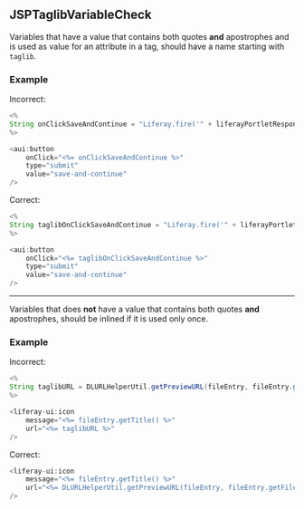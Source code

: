 ## JSPTaglibVariableCheck

Variables that have a value that contains both quotes **and** apostrophes and is
used as value for an attribute in a tag, should have a name starting with
`taglib`.

### Example

Incorrect:

```java
<%
String onClickSaveAndContinue = "Liferay.fire('" + liferayPortletResponse.getNamespace() + "saveAndContinue');";
%>

<aui:button
    onClick="<%= onClickSaveAndContinue %>"
    type="submit"
    value="save-and-continue"
/>
```

Correct:

```java
<%
String taglibOnClickSaveAndContinue = "Liferay.fire('" + liferayPortletResponse.getNamespace() + "saveAndContinue');";
%>

<aui:button
    onClick="<%= taglibOnClickSaveAndContinue %>"
    type="submit"
    value="save-and-continue"
/>
```

---

Variables that does **not** have a value that contains both quotes **and**
apostrophes, should be inlined if it is used only once.

### Example

Incorrect:

```java
<%
String taglibURL = DLURLHelperUtil.getPreviewURL(fileEntry, fileEntry.getFileVersion(), themeDisplay, StringPool.BLANK, false, true);
%>

<liferay-ui:icon
    message="<%= fileEntry.getTitle() %>"
    url="<%= taglibURL %>"
/>
```

Correct:

```java
<liferay-ui:icon
    message="<%= fileEntry.getTitle() %>"
    url="<%= DLURLHelperUtil.getPreviewURL(fileEntry, fileEntry.getFileVersion(), themeDisplay, StringPool.BLANK, false, true) %>"
/>
```